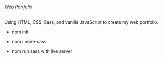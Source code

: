 ###### Web Portfolio

Using HTML, CSS, Sass, and vanilla JavaScript to create my web portfolio.


- npm init
- npm i node-sass

- npm run sass with live server
